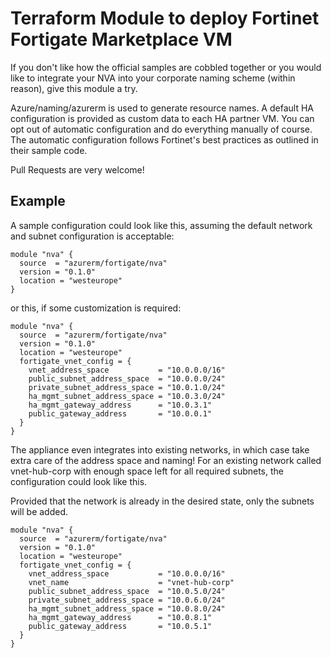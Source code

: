# Terraform Module to deploy Fortinet Fortigate Marketplace VM

If you don't like how the official samples are cobbled together or you
would like to integrate your NVA into your corporate naming scheme (within reason),
give this module a try.

Azure/naming/azurerm is used to generate resource names. A default HA configuration
is provided as custom data to each HA partner VM. You can opt out of automatic configuration
and do everything manually of course. The automatic configuration follows Fortinet's best
practices as outlined in their sample code.

Pull Requests are very welcome!

## Example

A sample configuration could look like this, assuming the default network
and subnet configuration is acceptable:

```hcl
module "nva" {
  source  = "azurerm/fortigate/nva"
  version = "0.1.0"
  location = "westeurope"
}
```

or this, if some customization is required:

```hcl
module "nva" {
  source  = "azurerm/fortigate/nva"
  version = "0.1.0"
  location = "westeurope"
  fortigate_vnet_config = {
    vnet_address_space           = "10.0.0.0/16"
    public_subnet_address_space  = "10.0.0.0/24"
    private_subnet_address_space = "10.0.1.0/24"
    ha_mgmt_subnet_address_space = "10.0.3.0/24"
    ha_mgmt_gateway_address      = "10.0.3.1"
    public_gateway_address       = "10.0.0.1"
  }
}
```

The appliance even integrates into existing networks, in which case take
extra care of the address space and naming! For an existing network called
vnet-hub-corp with enough space left for all required subnets, the configuration
could look like this.

Provided that the network is already in the desired state, only the subnets
will be added.

```hcl
module "nva" {
  source  = "azurerm/fortigate/nva"
  version = "0.1.0"
  location = "westeurope"
  fortigate_vnet_config = {
    vnet_address_space           = "10.0.0.0/16"
    vnet_name                    = "vnet-hub-corp"
    public_subnet_address_space  = "10.0.5.0/24"
    private_subnet_address_space = "10.0.6.0/24"
    ha_mgmt_subnet_address_space = "10.0.8.0/24"
    ha_mgmt_gateway_address      = "10.0.8.1"
    public_gateway_address       = "10.0.5.1"
  }
}
```